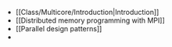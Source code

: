 - [[Class/Multicore/Introduction|Introduction]]
- [[Distributed memory programming with MPI]]
- [[Parallel design patterns]]
- 